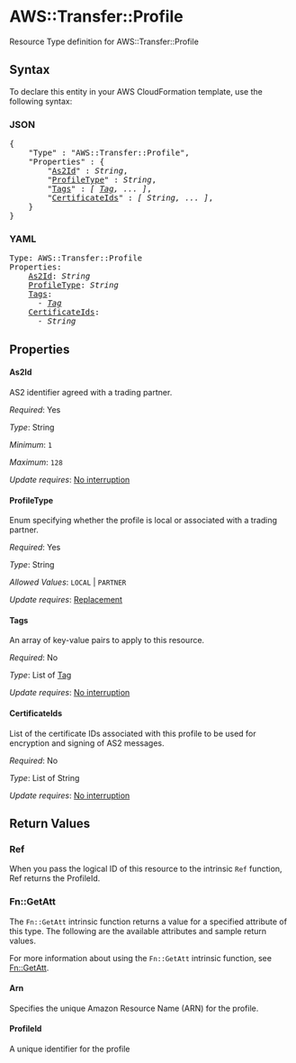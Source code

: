 # AWS::Transfer::Profile

Resource Type definition for AWS::Transfer::Profile

## Syntax

To declare this entity in your AWS CloudFormation template, use the following syntax:

### JSON

<pre>
{
    "Type" : "AWS::Transfer::Profile",
    "Properties" : {
        "<a href="#as2id" title="As2Id">As2Id</a>" : <i>String</i>,
        "<a href="#profiletype" title="ProfileType">ProfileType</a>" : <i>String</i>,
        "<a href="#tags" title="Tags">Tags</a>" : <i>[ <a href="tag.md">Tag</a>, ... ]</i>,
        "<a href="#certificateids" title="CertificateIds">CertificateIds</a>" : <i>[ String, ... ]</i>,
    }
}
</pre>

### YAML

<pre>
Type: AWS::Transfer::Profile
Properties:
    <a href="#as2id" title="As2Id">As2Id</a>: <i>String</i>
    <a href="#profiletype" title="ProfileType">ProfileType</a>: <i>String</i>
    <a href="#tags" title="Tags">Tags</a>: <i>
      - <a href="tag.md">Tag</a></i>
    <a href="#certificateids" title="CertificateIds">CertificateIds</a>: <i>
      - String</i>
</pre>

## Properties

#### As2Id

AS2 identifier agreed with a trading partner.

_Required_: Yes

_Type_: String

_Minimum_: <code>1</code>

_Maximum_: <code>128</code>

_Update requires_: [No interruption](https://docs.aws.amazon.com/AWSCloudFormation/latest/UserGuide/using-cfn-updating-stacks-update-behaviors.html#update-no-interrupt)

#### ProfileType

Enum specifying whether the profile is local or associated with a trading partner.

_Required_: Yes

_Type_: String

_Allowed Values_: <code>LOCAL</code> | <code>PARTNER</code>

_Update requires_: [Replacement](https://docs.aws.amazon.com/AWSCloudFormation/latest/UserGuide/using-cfn-updating-stacks-update-behaviors.html#update-replacement)

#### Tags

An array of key-value pairs to apply to this resource.

_Required_: No

_Type_: List of <a href="tag.md">Tag</a>

_Update requires_: [No interruption](https://docs.aws.amazon.com/AWSCloudFormation/latest/UserGuide/using-cfn-updating-stacks-update-behaviors.html#update-no-interrupt)

#### CertificateIds

List of the certificate IDs associated with this profile to be used for encryption and signing of AS2 messages.

_Required_: No

_Type_: List of String

_Update requires_: [No interruption](https://docs.aws.amazon.com/AWSCloudFormation/latest/UserGuide/using-cfn-updating-stacks-update-behaviors.html#update-no-interrupt)

## Return Values

### Ref

When you pass the logical ID of this resource to the intrinsic `Ref` function, Ref returns the ProfileId.

### Fn::GetAtt

The `Fn::GetAtt` intrinsic function returns a value for a specified attribute of this type. The following are the available attributes and sample return values.

For more information about using the `Fn::GetAtt` intrinsic function, see [Fn::GetAtt](https://docs.aws.amazon.com/AWSCloudFormation/latest/UserGuide/intrinsic-function-reference-getatt.html).

#### Arn

Specifies the unique Amazon Resource Name (ARN) for the profile.

#### ProfileId

A unique identifier for the profile

